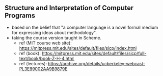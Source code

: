 ## Structure and Interpretation of Computer Programs
- based on the belief that "a computer language is a novel formal medium for expressing ideas about methodology".
- taking the course version taught in Scheme.
	- ref (MIT course web site): https://mitpress.mit.edu/sites/default/files/sicp/index.html
	- ref (book): https://mitpress.mit.edu/sites/default/files/sicp/full-text/book/book-Z-H-4.html
	- ref (lectures): https://archive.org/details/ucberkeley-webcast-PL3E89002AA9B9879E
